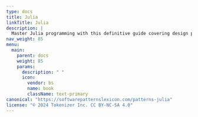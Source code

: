 ```yaml
---
type: docs
title: Julia
linkTitle: Julia
description: |
  Master Julia programming with this definitive guide covering design patterns and best practices. Learn to build efficient, scalable, and maintainable applications using Julia's unique features—from data visualization and machine learning to parallel computing and metaprogramming. Ideal for beginners and seasoned developers aiming to excel in Julia software development.
nav_weight: 85
menu:
  main:
    parent: docs
    weight: 85
    params:
      description: " "
      icon:
        vendor: bs
        name: book
        className: text-primary
canonical: "https://softwarepatternslexicon.com/patterns-julia"
license: "© 2024 Tokenizer Inc. CC BY-NC-SA 4.0"
---
```

